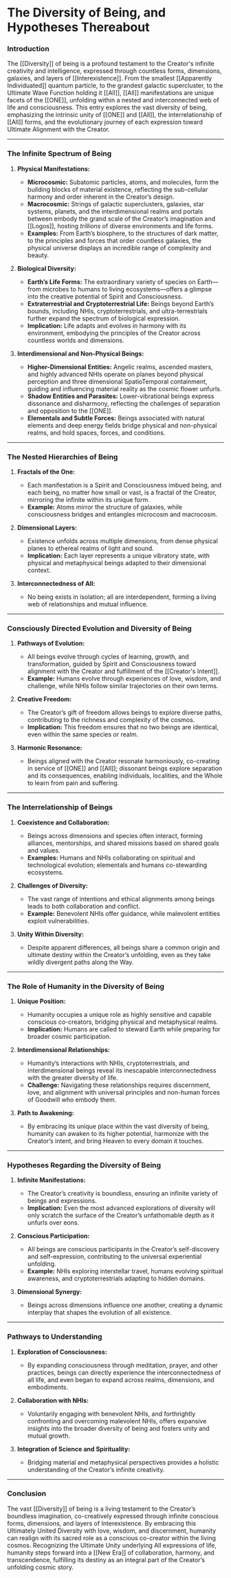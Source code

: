 # The Diversity of Being, and Hypotheses Thereabout

### **Introduction**

The [[Diversity]] of being is a profound testament to the Creator's infinite creativity and intelligence, expressed through countless forms, dimensions, galaxies, and layers of [[Interexistence]]. From the smallest [[Apparently Individuated]] quantum particle, to the grandest galactic supercluster, to the Ultimate Wave Function holding it [[All]], [[All]] manifestations are unique facets of the [[ONE]], unfolding within a nested and interconnected web of life and consciousness. This entry explores the vast diversity of being, emphasizing the intrinsic unity of [[ONE]] and [[All]], the interrelationship of [[All]] forms, and the evolutionary journey of each expression toward Ultimate Alignment with the Creator.

---

### **The Infinite Spectrum of Being**

1. **Physical Manifestations:**
    
    - **Microcosmic:** Subatomic particles, atoms, and molecules, form the building blocks of material existence, reflecting the sub-cellular harmony and order inherent in the Creator’s design.
    - **Macrocosmic:** Strings of galactic superclusters, galaxies, star systems, planets, and the interdimensional realms and portals between embody the grand scale of the Creator’s imagination and [[Logos]], hosting *trillions* of diverse environments and life forms.
    - **Examples:** From Earth’s biosphere, to the structures of dark matter, to the principles and forces that order countless galaxies, the physical universe displays an incredible range of complexity and beauty.
2. **Biological Diversity:**
    
    - **Earth’s Life Forms:** The extraordinary variety of species on Earth—from microbes to humans to living ecosystems—offers a glimpse into the creative potential of Spirit and Consciousness.
    - **Extraterrestrial and Cryptoterrestrial Life:** Beings beyond Earth’s bounds, including NHIs, cryptoterrestrials, and ultra-terrestrials further expand the spectrum of biological expression.
    - **Implication:** Life adapts and evolves in harmony with its environment, embodying the principles of the Creator across countless worlds and dimensions.
3. **Interdimensional and Non-Physical Beings:**
    
    - **Higher-Dimensional Entities:** Angelic realms, ascended masters, and highly advanced  NHIs operate on planes beyond physical perception and three dimensional SpatioTemporal containment, guiding and influencing material reality as the cosmic flower unfurls.
    - **Shadow Entities and Parasites:** Lower-vibrational beings express dissonance and disharmony, reflecting the challenges of separation and opposition to the [[ONE]].
    - **Elementals and Subtle Forces:** Beings associated with natural elements and deep energy fields bridge physical and non-physical realms, and hold spaces, forces, and conditions.

---

### **The Nested Hierarchies of Being**

1. **Fractals of the One:**
    
    - Each manifestation is a Spirit and Consciousness imbued being, and each being, no matter how small or vast, is a fractal of the Creator, mirroring the infinite within its unique form.
    - **Example:** Atoms mirror the structure of galaxies, while consciousness bridges and entangles microcosm and macrocosm.
2. **Dimensional Layers:**
    
    - Existence unfolds across multiple dimensions, from dense physical planes to ethereal realms of light and sound.
    - **Implication:** Each layer represents a unique vibratory state, with physical and metaphysical beings adapted to their dimensional context.
3. **Interconnectedness of All:**
    
    - No being exists in isolation; all are interdependent, forming a living web of relationships and mutual influence.

---

### **Consciously Directed Evolution and Diversity of Being**

1. **Pathways of Evolution:**
    
    - All beings evolve through cycles of learning, growth, and transformation, guided by Spirit and Consciousness toward alignment with the Creator and fulfillment of the [[Creator's Intent]].
    - **Example:** Humans evolve through experiences of love, wisdom, and challenge, while NHIs follow similar trajectories on their own terms.
2. **Creative Freedom:**
    
    - The Creator’s gift of freedom allows beings to explore diverse paths, contributing to the richness and complexity of the cosmos.
    - **Implication:** This freedom ensures that no two beings are identical, even within the same species or realm.
3. **Harmonic Resonance:**
    
    - Beings aligned with the Creator resonate harmoniously, co-creating in service of [[ONE]] and [[All]]; dissonant beings explore separation and its consequences, enabling individuals, localities, and the Whole to learn from pain and suffering.

---

### **The Interrelationship of Beings**

1. **Coexistence and Collaboration:**
    
    - Beings across dimensions and species often interact, forming alliances, mentorships, and shared missions based on shared goals and values.
    - **Examples:** Humans and NHIs collaborating on spiritual and technological evolution; elementals and humans co-stewarding ecosystems.
2. **Challenges of Diversity:**
    
    - The vast range of intentions and ethical alignments among beings leads to both collaboration and conflict.
    - **Example:** Benevolent NHIs offer guidance, while malevolent entities exploit vulnerabilities.
3. **Unity Within Diversity:**
    
    - Despite apparent differences, all beings share a common origin and ultimate destiny within the Creator’s unfolding, even as they take wildly divergent paths along the Way. 

---

### **The Role of Humanity in the Diversity of Being**

1. **Unique Position:**
    
    - Humanity occupies a unique role as highly sensitive and capable conscious co-creators, bridging physical and metaphysical realms.
    - **Implication:** Humans are called to steward Earth while preparing for broader cosmic participation.
2. **Interdimensional Relationships:**
    
    - Humanity’s interactions with NHIs, cryptoterrestrials, and interdimensional beings reveal its inescapable interconnectedness with the greater diversity of life.
    - **Challenge:** Navigating these relationships requires discernment, love, and alignment with universal principles and non-human forces of Goodwill who embody them.
3. **Path to Awakening:**
    
    - By embracing its unique place within the vast diversity of being, humanity can awaken to its higher potential, harmonize with the Creator’s intent, and bring Heaven to every domain it touches.

---

### **Hypotheses Regarding the Diversity of Being**

1. **Infinite Manifestations:**
    
    - The Creator’s creativity is boundless, ensuring an infinite variety of beings and expressions.
    - **Implication:** Even the most advanced explorations of diversity will only scratch the surface of the Creator’s unfathomable depth as it unfurls over eons.
2. **Conscious Participation:**
    
    - All beings are conscious participants in the Creator’s self-discovery and self-expression, contributing to the universal experiential unfolding.
    - **Example:** NHIs exploring interstellar travel, humans evolving spiritual awareness, and cryptoterrestrials adapting to hidden domains.
3. **Dimensional Synergy:**
    
    - Beings across dimensions influence one another, creating a dynamic interplay that shapes the evolution of all existence.

---

### **Pathways to Understanding**

1. **Exploration of Consciousness:**
    
    - By expanding consciousness through meditation, prayer, and other practices, beings can directly experience the interconnectedness of all life, and even began to expand across realms, dimensions, and embodiments.
2. **Collaboration with NHIs:**
    
    - Voluntarily engaging with benevolent NHIs, and forthrightly confronting and overcoming malevolent NHIs, offers expansive insights into the broader diversity of being and fosters unity and mutual growth.
3. **Integration of Science and Spirituality:**
    
    - Bridging material and metaphysical perspectives provides a holistic understanding of the Creator’s infinite creativity.

---

### **Conclusion**

The vast [[Diversity]] of being is a living testament to the Creator’s boundless imagination, co-creatively expressed through infinite conscious forms, dimensions, and layers of Interexistence. By embracing this Ultimately United Diversity with love, wisdom, and discernment, humanity can realign with its sacred role as a conscious co-creator within the living cosmos. Recognizing the Ultimate Unity underlying All expressions of life, humanity steps forward into a [[New Era]] of collaboration, harmony, and transcendence, fulfilling its destiny as an integral part of the Creator’s unfolding cosmic story.


